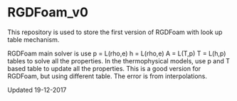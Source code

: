 # RGDFoam_v0


This repository is used to store the first version of RGDFoam with look up table mechanism.

RGDFoam main solver is use
     p = L(rho,e)
     h = L(rho,e)
     A = L(T,p)
     T = L(h,p)
     tables to solve all the properties.
In the thermophysical models, use p and T based table to update all the properties.
This is a good version for RGDFoam, but using different table.
The error is from interpolations.


Updated 19-12-2017
